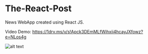 # The-React-Post
News WebApp created using React JS.

Video Demo: https://1drv.ms/v/s!Apck3DEmMLfWihxii4hcayJXfowz?e=NLos4g


![alt text](https://i.imgur.com/n3K4Txa.png)

